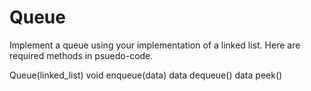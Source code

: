 # Queue
Implement a queue using your implementation of a linked list.
Here are required methods in psuedo-code.

Queue(linked_list)
void enqueue(data)
data dequeue()
data peek()
